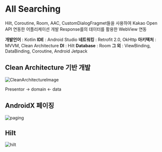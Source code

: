 # All Searching

Hilt, Coroutine, Room, AAC, CustomDialogFragmet들을 사용하여 Kakao Open API 연동한 어플리케이션 개발 
Response를의 데이터를 활용한 WebView 연동

**개발언어** : Kotlin
**IDE** : Android Studio
**네트워킹** : Retrofit 2.0, OkHttp
**아키텍처** : MVVM, Clean Architecture
**DI** : Hilt
**Database** : Room
**그 외** : ViewBinding, DataBinding, Coroutine, Android Jetpack


Clean Architecture 기반 개발
--------------------------
![CleanArchitectureImage](https://user-images.githubusercontent.com/77264918/206121269-d2eff147-1af3-4cc2-bda4-5169f6f076f3.jpeg)

Presentor -> domain <- data

AndroidX 페이징
--------------------------

![paging](https://user-images.githubusercontent.com/77264918/206464648-2f4980fc-e144-4590-a3cb-27e97813be2d.png)


Hilt
--------------------------
![hilt](https://user-images.githubusercontent.com/77264918/206464948-04f9fd8b-84bc-468b-9644-df6c53e3c5de.png)
